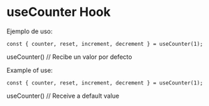 # useCounter Hook

Ejemplo de uso:

```
const { counter, reset, increment, decrement } = useCounter(1);
```
useCounter() // Recibe un valor por defecto

Example of use:

```
const { counter, reset, increment, decrement } = useCounter(1);
``` 

useCounter() // Receive a default value